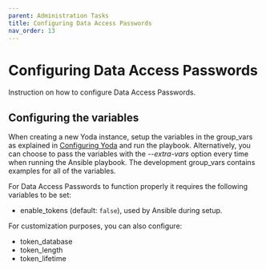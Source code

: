 ```yaml
---
parent: Administration Tasks
title: Configuring Data Access Passwords
nav_order: 13
---
```

# Configuring Data Access Passwords
Instruction on how to configure Data Access Passwords.

## Configuring the variables
When creating a new Yoda instance, setup the variables in the group_vars as explained in [Configuring Yoda](configuring-yoda.md) and run the playbook.
Alternatively, you can choose to pass the variables with the *--extra-vars* option every time when running the Ansible playbook.
The development group_vars contains examples for all of the variables.

For Data Access Passwords to function properly it requires the following variables to be set:
- enable_tokens (default: `false`), used by Ansible during setup.

For customization purposes, you can also configure:
- token_database
- token_length
- token_lifetime
